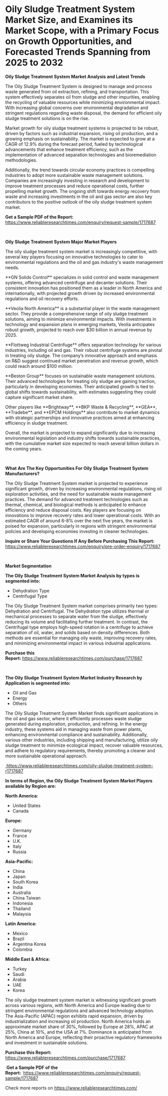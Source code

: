 <p><h1>Oily Sludge Treatment System Market Size, and Examines its Market Scope, with a Primary Focus on Growth Opportunities, and Forecasted Trends Spanning from 2025 to 2032</h1></p><p><strong>Oily Sludge Treatment System Market Analysis and Latest Trends</strong></p>
<p><p>The Oily Sludge Treatment System is designed to manage and process waste generated from oil extraction, refining, and transportation. This system effectively separates oil from sludge and other impurities, enabling the recycling of valuable resources while minimizing environmental impact. With increasing global concerns over environmental degradation and stringent regulations regarding waste disposal, the demand for efficient oily sludge treatment solutions is on the rise.</p><p>Market growth for oily sludge treatment systems is projected to be robust, driven by factors such as industrial expansion, rising oil production, and a growing emphasis on sustainability. The market is expected to grow at a CAGR of 12.9% during the forecast period, fueled by technological advancements that enhance treatment efficiency, such as the implementation of advanced separation technologies and bioremediation methodologies. </p><p>Additionally, the trend towards circular economy practices is compelling industries to adopt more sustainable waste management solutions. Companies are increasingly investing in research and development to improve treatment processes and reduce operational costs, further propelling market growth. The ongoing shift towards energy recovery from waste and increasing investments in the oil and gas sector are also key contributors to the positive outlook of the oily sludge treatment system market.</p></p>
<p><strong>Get a Sample PDF of the Report:&nbsp;</strong> <a href="https://www.reliableresearchtimes.com/enquiry/request-sample/1717687?utm_campaign=2006&utm_medium=2&utm_source=Github&utm_content=ia&utm_term=09042025&utm_id=oily-sludge-treatment-system">https://www.reliableresearchtimes.com/enquiry/request-sample/1717687</a></p>
<p>&nbsp;</p>
<p><strong>Oily Sludge Treatment System Major Market Players</strong></p>
<p><p>The oily sludge treatment system market is increasingly competitive, with several key players focusing on innovative technologies to cater to environmental regulations and the oil and gas industry's waste management needs. </p><p>**GN Solids Control** specializes in solid control and waste management systems, offering advanced centrifuge and decanter solutions. Their consistent innovation has positioned them as a leader in North America and internationally, with projected growth driven by increased environmental regulations and oil recovery efforts.</p><p>**Veolia North America** is a substantial player in the waste management sector. They provide a comprehensive range of oily sludge treatment solutions, aiming to minimize environmental impacts. With investments in technology and expansion plans in emerging markets, Veolia anticipates robust growth, projected to reach over $30 billion in annual revenue by 2025.</p><p>**Flottweg Industrial Centrifuge** offers separation technology for various industries, including oil and gas. Their robust centrifuge systems are pivotal in treating oily sludge. The company’s innovative approach and emphasis on R&D suggest continued market penetration and revenue growth, which could reach around $100 million.</p><p>**Beston Group** focuses on sustainable waste management solutions. Their advanced technologies for treating oily sludge are gaining traction, particularly in developing economies. Their anticipated growth is tied to global shifts towards sustainability, with estimates suggesting they could capture significant market share.</p><p>Other players like **Brightway**, **BKP Waste & Recycling**, **GEA**, **Tradebe**, and **EPCM Holdings** also contribute to market dynamics with strategic partnerships and innovative practices aimed at enhancing efficiency in sludge treatment.</p><p>Overall, the market is projected to expand significantly due to increasing environmental legislation and industry shifts towards sustainable practices, with the cumulative market size expected to reach several billion dollars in the coming years.</p></p>
<p>&nbsp;</p>
<p><strong>What Are The Key Opportunities For Oily Sludge Treatment System Manufacturers?</strong></p>
<p><p>The Oily Sludge Treatment System market is projected to experience significant growth, driven by increasing environmental regulations, rising oil exploration activities, and the need for sustainable waste management practices. The demand for advanced treatment technologies such as thermal, chemical, and biological methods is anticipated to enhance efficiency and reduce disposal costs. Key players are focusing on innovations to improve recovery rates and lower operational costs. With an estimated CAGR of around 6-8% over the next five years, the market is poised for expansion, particularly in regions with stringent environmental policies and developing economies investing in cleaner technologies.</p></p>
<p><strong>Inquire or Share Your Questions If Any Before Purchasing This Report:</strong> <a href="https://www.reliableresearchtimes.com/enquiry/pre-order-enquiry/1717687?utm_campaign=2006&utm_medium=2&utm_source=Github&utm_content=ia&utm_term=09042025&utm_id=oily-sludge-treatment-system">https://www.reliableresearchtimes.com/enquiry/pre-order-enquiry/1717687</a></p>
<p>&nbsp;</p>
<p><strong>Market Segmentation</strong></p>
<p><strong>The Oily Sludge Treatment System Market Analysis by types is segmented into:</strong></p>
<p><ul><li>Dehydration Type</li><li>Centrifugal Type</li></ul></p>
<p><p>The Oily Sludge Treatment System market comprises primarily two types: Dehydration and Centrifugal. The Dehydration type utilizes thermal or mechanical processes to separate water from the sludge, effectively reducing its volume and facilitating further treatment. In contrast, the Centrifugal type employs high-speed rotation in a centrifuge to achieve separation of oil, water, and solids based on density differences. Both methods are essential for managing oily waste, improving recovery rates, and minimizing environmental impact in various industrial applications.</p></p>
<p><strong>Purchase this Report:&nbsp;</strong><a href="https://www.reliableresearchtimes.com/purchase/1717687?utm_campaign=2006&utm_medium=2&utm_source=Github&utm_content=ia&utm_term=09042025&utm_id=oily-sludge-treatment-system">https://www.reliableresearchtimes.com/purchase/1717687</a></p>
<p>&nbsp;</p>
<p><strong>The Oily Sludge Treatment System Market Industry Research by Application is segmented into:</strong></p>
<p><ul><li>Oil and Gas</li><li>Energy</li><li>Others</li></ul></p>
<p><p>The Oily Sludge Treatment System Market finds significant applications in the oil and gas sector, where it efficiently processes waste sludge generated during exploration, production, and refining. In the energy industry, these systems aid in managing waste from power plants, enhancing environmental compliance and sustainability. Additionally, various other industries, including shipping and manufacturing, utilize oily sludge treatment to minimize ecological impact, recover valuable resources, and adhere to regulatory requirements, thereby promoting a cleaner and more sustainable operational approach.</p></p>
<p><a href="https://www.reliableresearchtimes.com/oily-sludge-treatment-system-r1717687?utm_campaign=2006&utm_medium=2&utm_source=Github&utm_content=ia&utm_term=09042025&utm_id=oily-sludge-treatment-system">&nbsp;https://www.reliableresearchtimes.com/oily-sludge-treatment-system-r1717687</a></p>
<p><strong>In terms of Region, the Oily Sludge Treatment System Market Players available by Region are:</strong></p>
<p>
    <p> <strong> North America: </strong>
        <ul>
            <li>United States</li>
            <li>Canada</li>
        </ul>
        </p> 
    <p> <strong> Europe: </strong>
        <ul>
            <li>Germany</li>
            <li>France</li>
            <li>U.K.</li>
            <li>Italy</li>
            <li>Russia</li>
        </ul>
        </p> 
    <p> <strong> Asia-Pacific: </strong>
        <ul>
            <li>China</li>
            <li>Japan</li>
            <li>South Korea</li>
            <li>India</li>
            <li>Australia</li>
            <li>China Taiwan</li>
            <li>Indonesia</li>
            <li>Thailand</li>
            <li>Malaysia</li>
        </ul>
        </p> 
    <p> <strong> Latin America: </strong>
        <ul>
            <li>Mexico</li>
            <li>Brazil</li>
            <li>Argentina Korea</li>
            <li>Colombia</li>
        </ul>
        </p> 
    <p> <strong> Middle East & Africa: </strong>
        <ul>
            <li>Turkey</li>
            <li>Saudi</li>
            <li>Arabia</li>
            <li>UAE</li>
            <li>Korea</li>
        </ul>
    </p>
    </p>
<p><p>The oily sludge treatment system market is witnessing significant growth across various regions, with North America and Europe leading due to stringent environmental regulations and advanced technology adoption. The Asia-Pacific (APAC) region exhibits rapid expansion, driven by industrialization and increasing oil production. North America holds an approximate market share of 30%, followed by Europe at 28%, APAC at 25%, China at 10%, and the USA at 7%. Dominance is anticipated from North America and Europe, reflecting their proactive regulatory frameworks and investment in sustainable solutions.</p></p>
<p><strong>Purchase this Report: </strong><a href="https://www.reliableresearchtimes.com/purchase/1717687?utm_campaign=2006&utm_medium=2&utm_source=Github&utm_content=ia&utm_term=09042025&utm_id=oily-sludge-treatment-system">https://www.reliableresearchtimes.com/purchase/1717687</a></p>
<p>&nbsp;<strong>Get a Sample PDF of the Report:&nbsp;&nbsp;</strong><a href="https://www.reliableresearchtimes.com/enquiry/request-sample/1717687?utm_campaign=2006&utm_medium=2&utm_source=Github&utm_content=ia&utm_term=09042025&utm_id=oily-sludge-treatment-system">https://www.reliableresearchtimes.com/enquiry/request-sample/1717687</a></p>
<p><strong></strong></p>
<p>Check more reports on <a href="https://www.reliableresearchtimes.com/?utm_campaign=2006&utm_medium=2&utm_source=Github&utm_content=ia&utm_term=09042025&utm_id=oily-sludge-treatment-system">https://www.reliableresearchtimes.com/</a></p>